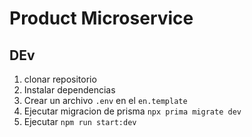 # Product Microservice

## DEv

1. clonar repositorio
2. Instalar dependencias
3. Crear un archivo `.env` en el `en.template`
4. Ejecutar migracion de prisma `npx prima migrate dev`
5. Ejecutar `npm run start:dev`

